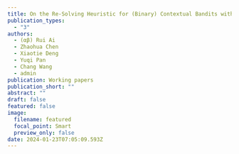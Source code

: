 ```yaml
---
title: On the Re-Solving Heuristic for (Binary) Contextual Bandits with Knapsacks
publication_types:
  - "3"
authors:
  - (αβ) Rui Ai
  - Zhaohua Chen
  - Xiaotie Deng
  - Yuqi Pan
  - Chang Wang
  - admin
publication: Working papers
publication_short: ""
abstract: ""
draft: false
featured: false
image:
  filename: featured
  focal_point: Smart
  preview_only: false
date: 2024-01-23T07:05:09.593Z
---
```

